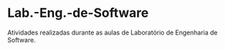 # Lab.-Eng.-de-Software
Atividades realizadas durante as aulas de Laboratório de Engenharia de Software.
